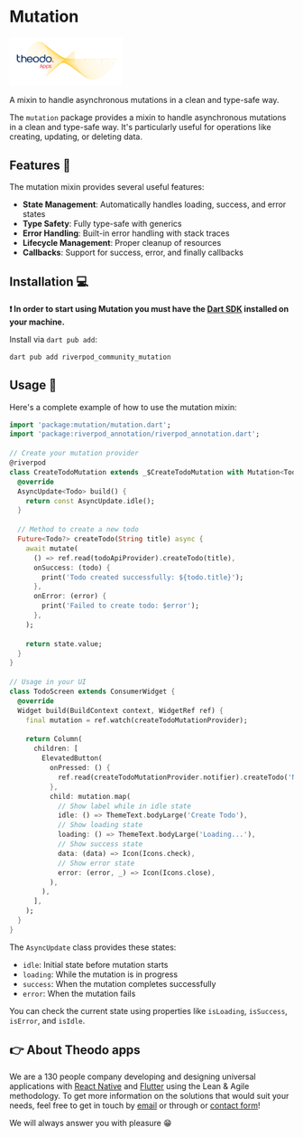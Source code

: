 # Mutation

[<img src="https://raw.githubusercontent.com/bamlab/riverpod_community_extensions/main/doc/theodo_apps_white.png" width="200" alt="Theodo Apps">](https://apps.theodo.com)

A mixin to handle asynchronous mutations in a clean and type-safe way.

The `mutation` package provides a mixin to handle asynchronous mutations in a clean and type-safe way. It's particularly useful for operations like creating, updating, or deleting data.

## Features 🚀

The mutation mixin provides several useful features:

- **State Management**: Automatically handles loading, success, and error states
- **Type Safety**: Fully type-safe with generics
- **Error Handling**: Built-in error handling with stack traces
- **Lifecycle Management**: Proper cleanup of resources
- **Callbacks**: Support for success, error, and finally callbacks

## Installation 💻

**❗ In order to start using Mutation you must have the [Dart SDK][dart_install_link] installed on your machine.**

Install via `dart pub add`:

```sh
dart pub add riverpod_community_mutation
```

## Usage 🎨

Here's a complete example of how to use the mutation mixin:

```dart
import 'package:mutation/mutation.dart';
import 'package:riverpod_annotation/riverpod_annotation.dart';

// Create your mutation provider
@riverpod
class CreateTodoMutation extends _$CreateTodoMutation with Mutation<Todo> {
  @override
  AsyncUpdate<Todo> build() {
    return const AsyncUpdate.idle();
  }

  // Method to create a new todo
  Future<Todo?> createTodo(String title) async {
    await mutate(
      () => ref.read(todoApiProvider).createTodo(title),
      onSuccess: (todo) {
        print('Todo created successfully: ${todo.title}');
      },
      onError: (error) {
        print('Failed to create todo: $error');
      },
    );

    return state.value;
  }
}

// Usage in your UI
class TodoScreen extends ConsumerWidget {
  @override
  Widget build(BuildContext context, WidgetRef ref) {
    final mutation = ref.watch(createTodoMutationProvider);

    return Column(
      children: [
        ElevatedButton(
          onPressed: () {
            ref.read(createTodoMutationProvider.notifier).createTodo('New Todo');
          },
          child: mutation.map(
            // Show label while in idle state
            idle: () => ThemeText.bodyLarge('Create Todo'),
            // Show loading state
            loading: () => ThemeText.bodyLarge('Loading...'),
            // Show success state
            data: (data) => Icon(Icons.check),
            // Show error state
            error: (error, _) => Icon(Icons.close),
          ),
        ),
      ],
    );
  }
}
```

The `AsyncUpdate` class provides these states:

- `idle`: Initial state before mutation starts
- `loading`: While the mutation is in progress
- `success`: When the mutation completes successfully
- `error`: When the mutation fails

You can check the current state using properties like `isLoading`, `isSuccess`, `isError`, and `isIdle`.

## 👉 About Theodo apps

We are a 130 people company developing and designing universal applications with [React Native](https://apps.theodo.com/expertise/react-native) and [Flutter](https://apps.theodo.com/expertise/flutter) using the Lean & Agile methodology. To get more information on the solutions that would suit your needs, feel free to get in touch by [email](mailto://contact-apps@theodo.com) or through or [contact form](https://apps.theodo.com/contact)!

We will always answer you with pleasure 😁

[dart_install_link]: https://dart.dev/get-dart
